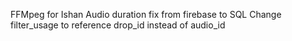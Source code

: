 FFMpeg for Ishan
Audio duration fix from firebase to SQL
Change filter_usage to reference drop_id instead of audio_id
